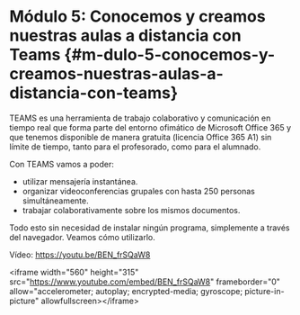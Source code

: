# Módulo 5: Conocemos y creamos nuestras aulas a distancia con Teams {#m-dulo-5-conocemos-y-creamos-nuestras-aulas-a-distancia-con-teams}

TEAMS es una herramienta de trabajo colaborativo y comunicación en tiempo real que forma parte del entorno ofimático de Microsoft Office 365 y que tenemos disponible de manera gratuita (licencia Office 365 A1) sin límite de tiempo, tanto para el profesorado, como para el alumnado.

Con TEAMS vamos a poder:

*   utilizar mensajería instantánea.
*   organizar videoconferencias grupales con hasta 250 personas simultáneamente.
*   trabajar colaborativamente sobre los mismos documentos.

Todo esto sin necesidad de instalar ningún programa, simplemente a través del navegador. Veamos cómo utilizarlo.

Vídeo: https://youtu.be/BEN_frSQaW8

&lt;iframe width=&quot;560&quot; height=&quot;315&quot; src=&quot;https://www.youtube.com/embed/BEN_frSQaW8&quot; frameborder=&quot;0&quot; allow=&quot;accelerometer; autoplay; encrypted-media; gyroscope; picture-in-picture&quot; allowfullscreen&gt;&lt;/iframe&gt;